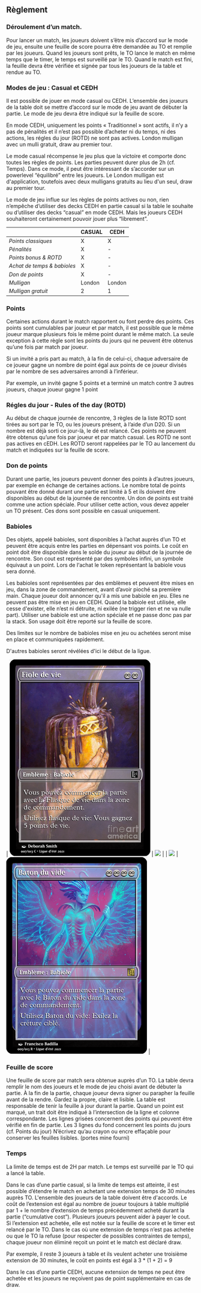 

## Règlement 

### Déroulement d’un match. 

Pour lancer un match, les joueurs doivent s’être mis d’accord sur le mode de jeu, ensuite une feuille de score pourra être demandée au TO et remplie par les joueurs. Quand les joueurs sont prêts, le TO lance le match en même temps que le timer, le temps est surveillé par le TO. Quand le match est fini, la feuille devra être vérifiée et signée par tous les joueurs de la table et rendue au TO. 

### Modes de jeu : Casual et CEDH 

Il est possible de jouer en mode casual ou CEDH. L’ensemble des joueurs de la table doit se mettre d’accord sur le mode de jeu avant de débuter la partie. Le mode de jeu devra être indiqué sur la feuille de score. 

En mode CEDH, uniquement les points « Traditionnel » sont actifs, il n’y a pas de pénalités et il n’est pas possible d’acheter ni du temps, ni des actions, les régles du jour (ROTD) ne sont pas actives. London mulligan avec un mulli gratuit, draw au premier tour. 

Le mode casual récompense le jeu plus que la victoire et comporte donc toutes les règles de points. Les parties peuvent durer plus de 2h (cf. Temps). Dans ce mode, il peut être intéressant de s’accorder sur un powerlevel “équilibré” entre les joueurs. Le London mulligan est d'application, toutefois avec deux mulligans gratuits au lieu d'un seul, draw au premier tour. 

Le mode de jeu influe sur les règles de points actives ou non, rien n’empêche d’utiliser des decks CEDH en partie casual si la table le souhaite ou d’utiliser des decks “casual” en mode CEDH. Mais les joueurs CEDH souhaiteront certainement pouvoir jouer plus “librement”. 

|                             | **CASUAL** | **CEDH** |
| --------------------------- | ---------- | -------- |
| *Points classiques*         | X          | X        |
| *Pénalités*                 | X          | -        |
| *Points bonus & ROTD*       | X          | -        |
| *Achat de temps & babioles* | X          | -        |
| *Don de points*             | X          | -        |
| *Mulligan*                  | London     | London   |
| *Mulligan gratuit*          | 2          | 1        |

### Points 

Certaines actions durant le match rapportent ou font perdre des points. Ces points sont cumulables par joueur et par match, il est possible que le même joueur marque plusieurs fois le même point durant le même match. La seule exception à cette règle sont les points du jours qui ne peuvent être obtenus qu’une fois par match par joueur. 

Si un invité a pris part au match, à la fin de celui-ci, chaque adversaire de ce joueur gagne un nombre de point égal aux points de ce joueur divisés par le nombre de ses adversaires arrondi à l’inférieur. 

Par exemple, un invité gagne 5 points et a terminé un match contre 3 autres joueurs, chaque joueur gagne 1 point 

### Régles du jour - Rules of the day (ROTD) 

Au début de chaque journée de rencontre, 3 règles de la liste ROTD sont tirées au sort par le TO, ou les joueurs présent, à l’aide d’un D20. Si un nombre est déjà sorti ce jour-là, le dé est relancé. Ces points ne peuvent être obtenus qu’une fois par joueur et par match casual. Les ROTD ne sont pas actives en cEDH. Les ROTD seront rappelées par le TO au lancement du match et indiquées sur la feuille de score.  

### Don de points 

Durant une partie, les joueurs peuvent donner des points à d’autres joueurs, par exemple en échange de certaines actions. Le nombre total de points pouvant être donné durant une partie est limité à 5 et ils doivent être disponibles au début de la journée de rencontre. Un don de points est traité comme une action spéciale. Pour utiliser cette action, vous devez appeler un TO présent. Ces dons sont possible en casual uniquement. 

### Babioles 

Des objets, appelé babioles, sont disponibles à l’achat auprès d’un TO et peuvent être acquis entre les parties en dépensant vos points. Le coût en point doit être disponible dans le solde du joueur au début de la journée de rencontre. Son cout est représenté par des symboles infini, un symbole équivaut a un point. Lors de l‘achat le token représentant la babiole vous sera donné. 

Les babioles sont représentées par des emblèmes et peuvent être mises en jeu, dans la zone de commandement, avant d’avoir pioché sa première main. Chaque joueur doit annoncer qu'il a mis une babiole en jeu. Elles ne peuvent pas être mise en jeu en CEDH. Quand la babiole est utilisée, elle cesse d'exister, elle n’est ni détruite, ni exilée (ne trigger rien et ne va nulle part). Utiliser une babiole est une action spéciale et ne passe donc pas par la stack. Son usage doit être reporté sur la feuille de score. 

Des limites sur le nombre de babioles mise en jeu ou achetées seront mise en place et communiquées rapidement.

D'autres babioles seront révélées d'ici le début de la ligue.

| ![](resources/babioles/Fiole%20de%20vie.png) | ![](resources/babioles/Fleurs%20sechès.png) |
| ![](resources/babioles/Monocle%20des%20pensés.png) | ![](resources/babioles/Baton%20du%20vide.png) |

### Feuille de score 

Une feuille de score par match sera obtenue auprès d’un TO. La table devra remplir le nom des joueurs et le mode de jeu choisi avant de débuter la partie. À la fin de la partie, chaque joueur devra signer ou parapher la feuille avant de la rendre. Gardez la propre, claire et lisible. La table est responsable de tenir la feuille à jour durant la partie. Quand un point est marqué, un trait doit être indiqué à l’intersection de la ligne et colonne correspondante. Les lignes grisées concernent des points qui peuvent être vérifié en fin de partie. Les 3 lignes du fond concernent les points du jours (cf. Points du jour) N’écrivez qu’au crayon ou encre effaçable pour conserver les feuilles lisibles. (portes mine fourni) 

### Temps 

La limite de temps est de 2H par match. Le temps est surveillé par le TO qui a lancé la table.  

Dans le cas d’une partie casual, si la limite de temps est atteinte, il est possible d’étendre le match en achetant une extension temps de 30 minutes auprès TO. L'ensemble des joueurs de la table doivent être d'accords. Le coût de l’extension est égal au nombre de joueur toujours à table multiplié par 1 + le nombre d’extension de temps précédemment acheté durant la partie (“cumulative cost”). Plusieurs joueurs peuvent aider à payer le cout. Si l’extension est achetée, elle est notée sur la feuille de score et le timer est relancé par le TO. Dans le cas où une extension de temps n’est pas achetée ou que le TO la refuse (pour respecter de possibles contraintes de temps), chaque joueur non éliminé reçoit un point et le match est déclaré draw. 

Par exemple, il reste 3 joueurs à table et ils veulent acheter une troisième extension de 30 minutes, le coût en points est égal à 3 * (1 + 2) = 9

Dans le cas d’une partie CEDH, aucune extension de temps ne peut être achetée et les joueurs ne reçoivent pas de point supplémentaire en cas de draw.